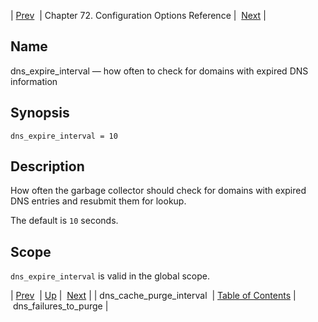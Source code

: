 | [Prev](conf.ref.dns_cache_purge_interval)  | Chapter 72. Configuration Options Reference |  [Next](conf.ref.dns_failures_to_purge) |

<a name="conf.ref.dns_expire_interval"></a>
## Name

dns_expire_interval — how often to check for domains with expired DNS information

## Synopsis

`dns_expire_interval = 10`

<a name="idp24383744"></a>
## Description

How often the garbage collector should check for domains with expired DNS entries and resubmit them for lookup.

The default is `10` seconds.

<a name="idp24386544"></a>
## Scope

`dns_expire_interval` is valid in the global scope.

| [Prev](conf.ref.dns_cache_purge_interval)  | [Up](config.options.ref) |  [Next](conf.ref.dns_failures_to_purge) |
| dns_cache_purge_interval  | [Table of Contents](index) |  dns_failures_to_purge |

